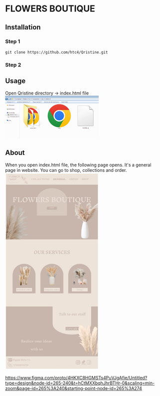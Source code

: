 # FLOWERS BOUTIQUE
## Installation 
### Step 1
```
git clone https://github.com/htc4/Qristine.git
```

### Step 2

## Usage 
Open Qristine directory -> index.html file
<img src="./images/open.jpg" alt="open" width="300">

 ## About
 When you open index.html file, the following page opens. It's a general page in website.
 You can go to shop, collections and order.
 <img src="./images/general.jpg" alt="general" width="300">


 https://www.figma.com/proto/4HKXC8HGMSTs4PuVJgAfje/Untitled?type=design&node-id=265-240&t=hCtMXXbqhJhrBTHr-0&scaling=min-zoom&page-id=265%3A240&starting-point-node-id=265%3A274


